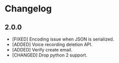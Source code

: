 # Changelog

## 2.0.0

* [FIXED] Encoding issue when JSON is serialized.
* [ADDED] Voice recording deletion API.
* [ADDED] Verify create email.
* [CHANGED] Drop python 2 support.
